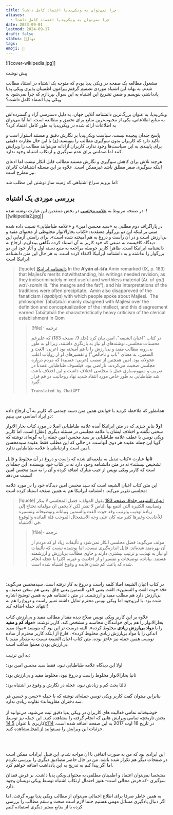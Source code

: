 ```yaml
---
title: چرا نمی‌توان به ویکی‌پدیا اعتماد کامل داشت؟
aliases:
  - چرا نمی‌توان به ویکی‌پدیا اعتماد کامل داشت؟
date: 2023-09-01
lastmod: 2024-09-17
draft: false
status: 🌱نهال
tags:
emoji: 🌱
---
```

![[cover-wikipedia.jpg]]

پیش نوشت

مشغول مطالعه یک صفحه در ویکی پدیا بودم که متوجه یک اشتباه در استناد مطالب شدم. به بهانه این اشتباه موردی تصمیم گرفتم پیرامون اطمینان پذیری ویکی پدیا یادداشتی بنویسم و ضمن تشریح این اشتباه به این سوال بپردازم که چرا نمی‌شود به ویکی پدیا اعتماد کامل داشت؟

---

ویکی‌پدیا، به عنوان بزرگ‌ترین دانشنامه آنلاین جهان، به دلیل دسترسی آزاد و گسترده‌اش به منابع اطلاعاتی، یکی از محبوب‌ترین منابع برای تحقیق و مطالعه است. اما آیا می‌توان به اطلاعات ارائه شده در ویکی‌پدیا به طور کامل اعتماد کرد؟

پاسخ چندان پیچیده نیست. سیاست ویکی‌پدیا بر نگارش دقیق و مستند استوار است و تأکید دارد که کاربران بدون سوگیری مطالب را بنویسند.([+](https://fa.wikipedia.org/wiki/%D9%88%DB%8C%DA%A9%DB%8C%E2%80%8C%D9%BE%D8%AF%DB%8C%D8%A7:%D8%B3%DB%8C%D8%A7%D8%B3%D8%AA%E2%80%8C%D9%87%D8%A7_%D9%88_%D8%B1%D9%87%D9%86%D9%85%D9%88%D8%AF%D9%87%D8%A7)) با این حال نظارت دقیقی برای پایبندی به این سیاست‌ها وجود ندارد. کاربران آزادانه می‌توانند مطالب را ویرایش کنند اما ضمانتی برای عدم سوگیری و ارتکاب اشتباه وجود ندارد.

هرچند تلاش برای کاهش سوگیری و نگارش مستند مطالب قابل انکار نیست اما ادعای اینکه سوگیری صفر مطلق باشد غیرممکن است. علاوه بر این مسئله اشتباهات کابران نیز مطرح است.

اما برویم سراغ اشتباهی که زمینه ساز نوشتن این مطلب شد:

## بررسی موردی یک اشتباه
در صفحه مربوط به [علامه مجلسی](https://fa.wikipedia.org/wiki/%D9%85%D8%AD%D9%85%D8%AF%D8%A8%D8%A7%D9%82%D8%B1_%D9%85%D8%AC%D9%84%D8%B3%DB%8C) در بخش منتقدین این عبارت نوشته شده:
![[wikipedia2.jpg]]

در پاراگراف دوم مطلبی به «سید محسن امین» و «علامه طباطبایی» نسبت داده شده مبنی بر اینکه این دو بزرگوار معتقدند: «کتاب بحارالانوار مخلوطی از محتوای مفید و بی‌ارزش است و در آن راست و دروغ به هم آمیخته شده است».
برای راستی آزمایی این دیدگاه کافیست به منبعی که خود کاربر به آن استناد کرده نگاهی بیندازیم. ارجاع به دانشنامه ایرانیکا است. ظاهرا کاربر حوصله مراجعه به منبع دسته اول و آثار خود این دو بزرگوار را نداشته و به دانشنامه ایرانیکا اکتفاء کرده است. به هر حال این متن دانشنامه ایرانیکا است:

> [!quote] [دانشنامه ایرانیکا](https://www.iranicaonline.org/articles/majlesi-mohammad-baqer)
> In the **Aʿyān al-šiʿa** Amin remarked (IX, p. 183) that Majlesi’s merits notwithstanding, his writings needed revision, as they indiscriminately mixed useful and worthless material (Ar. _al-ḡaṯṯ wa’l-samin_ lit. “the meagre and the fat”), and his interpretations of the traditions were often precipitate.  Amin also disapproved of the fanaticism (_ʿaṣabiya_) with which people spoke about Majlesi.  The philosopher Ṭabāṭabāʾi mainly disagreed with Majlesi over the definition and conceptualization of the intellect, and this disagreement earned Ṭabāṭabāʾi the characteristically heavy criticism of the clerical establishment in Qom
> 
> > [!file]- ترجمه
> > 
> > در کتاب "اعیان الشیعه"، امین بیان کرد (جلد 9، صفحه 183) که علیرغم محسنات مجلسى، نوشته‌های او نیاز به بازنگری داشتند، زیرا او به طور بی‌رویه مطالب مفید و بی‌ارزش را با هم آمیخته بود (عربی: الغث و السمين، به معنای "ناب و ناخالص") و تفسیرهای او از روایات اغلب عجولانه بود. امین همچنین از تعصب (عربی: عصبیة) که مردم درباره مجلسی صحبت می‌کردند، ناراضی بود. فیلسوف طباطبایی عمدتاً در تعریف و مفهوم‌سازی عقل با مجلسی اختلاف داشت و این اختلاف باعث شد طباطبایی به طور خاص مورد انتقاد شدید نهاد روحانیت در قم قرار گیرد.
> > 
> > `Translated by ChatGPT`


<br/>

همانطور که ملاحظه کردید با خواندن همین متن دسته چندمی که کاربر به آن ارجاع داده دو ایراد اساسی می بینیم: 

**اولا** بنابر چیزی که در متن ایرانیکا آمده علامه طباطبایی اصلا در مورد کتاب بحار الانوار سخنی نگفته و اختلاف ایشان با علامه مجلسی در مسئله دیگری (عقل) است. اما کاربر ویکی نویس با عطف علامه طباطبایی بر سید محسن امین جمله را به گونه‌ای نوشته که گویا این جمله عقیده هر دوی آنهاست. در حالی که این مطلب فقط عقیده سیدمحسن امین است و ارتباطی با علامه طباطبایی ندارد.
<br/> <br/>
**ثانیا** عبارت «کتاب تبدیل به ملغمه‌ای شده که راست و دروغ در آن مخلوط و قابل تشخیص نیستند» نه در متن دانشنامه وجود دارد نه در کتاب خود نویسنده. این جمله‌ای است که کاربر ویکی نویس از جیب مبارک اضافه کرده و آن را به سید محسن امین نسبت می‌دهد!

این متن کتاب اعیان الشیعه است که سید محسن امین دیدگاه خود را در مورد علامه مجلسی تقریر می‌کند. دانشنامه ایرانیکا هم به همین صفحه استناد کرده است:

> [!quote] [اعیان الشیعة، جلد9، صفحه 183](https://lib.eshia.ir/71735/9/183)‌
> يقول المؤلف: فضل المجلسي لا ينكر وتصانيفه الكثيرة التي انتفع بها الناس لا تقدر لكن لا يخفى ان مؤلفاته تحتاج إلى زيادة تهذيب وترتيب وقد حوت الغث والسمين وبياناته وتوضيحاته وتفسيره للأحاديث وغيرها كثير منه كان على وجه الاستعجال الموجب قلة الفائدة والوقوع في الاشتباه.
> 
> > [!file]- ترجمه 
> > 
> > مولف می‌گوید: فضل مجلسی انکار نمی‌شود و تألیفات زیاد او که مردم از آن بهره‌مند شده‌اند، قابل اندازه‌گیری نیست. اما پوشیده نیست که تألیفات او نیاز به تهذیب و ترتیب بیشتری دارند و حاوی مطالب بی‌ارزش و ارزشمند هستند. بیانات، توضیحات و تفسیر او از احادیث و غیره، اکثرا با عجله انجام شده که باعث کم شدن فایده و وقوع اشتباه شده است. 
> 

<br/>

در کتاب اعیان الشیعة اصلا کلمه راست و دروغ به کار نرفته است. سیدمحسن می‌گوید: «قد حوت الغث و السمین». الغث یعنی لاغر، السمین یعنی چاق. یعنی هم سخن ضعیف و بی‌ارزش دارد هم مطلب مفید و ارزشمند. در متن دانشنامه هم به همین توضیح اشاره شده بود. با این‌وجود اما ویکی نویس محترم تمایل داشته تعبیر راست و دروغ را هم به انتهای جمله اضافه کند!
<br/><br/>
علاوه بر این کاربر ویکی نویس صلاح دیده مقدار مطالب مفید و بی‌ارزش کتاب بحارالانوار را هم برای خوانندگان محاسبه و مشخص کند. کاربر نوشته: «**مواد کم و مفید** را با **مواد بی‌ارزش زیادی** مخلوط کرده». البته درست تر این بود که بنویسد «مواد مفید اندکی را با مواد بی‌ارزش زیادی مخلوط کرده» . فارغ از اینکه کاربر محترم از ساده نویسی همین جمله نیز عاجز بوده، متن کتاب اعیان الشیعة نسبت به مقدار مفید یا بی‌ارزش بودن محتوا ساکت است.
<br/><br/>
به این ترتیب:

اولا این دیدگاه علامه طباطبایی نبود، فقط سید محسن امین بود؛

ثانیا بحارالانوار مخلوط راست و دروغ نبود، مخلوط مفید و بی‌ارزش بود؛

ثالثا بحث کم و زیادش نبود، عجله در نگارش و وقوع در اشتباه بود؛
<br/><br/> 
بنابراین میتوان گفت کاربر ویکی نویس جمله‌ای نوشته که با جمله «خسن و خسین هر سه دختران مغاویه‌اند» تفاوت زیادی ندارد.
<br/><br/>
خوشبختانه تمامی فعالیت های کاربران در ویکی پدیا دقیق ثبت می‌شود. می‌توانید از بخش تاریخچه تمامی ویرایش هایی که انجام گرفته را مشاهده کنید. این جمله نیز توسط کاربری با عنوان [14.5x114](https://fa.wikipedia.org/wiki/%D9%88%DB%8C%DA%98%D9%87:%D9%85%D8%B4%D8%A7%D8%B1%DA%A9%D8%AA%E2%80%8C%D9%87%D8%A7/14.5x114) در تاریخ 16 اوت 2017 به این صفحه اضافه شده است. جزئیات این ویرایش را می‌توانید [از اینجا ](https://fa.wikipedia.org/w/index.php?title=%D9%85%D8%AD%D9%85%D8%AF%D8%A8%D8%A7%D9%82%D8%B1_%D9%85%D8%AC%D9%84%D8%B3%DB%8C&diff=prev&oldid=20397928)مشاهده کنید.

<br/><br/>

این ایرادی بود که من به صورت اتفاقی با آن مواجه شدم. این قبیل ایرادات ممکن است در صفحات دیگر هم تکرار شده باشد. من در حال حاضر مصادیق دیگری را بررسی نکردم اما اگر پیدا کنم به تدریج به این یادداشت اضافه خواهم کرد.

مشخصا نمی‌توان اعتماد و اطمینان مطلقی به محتوای ویکی پدیا داشت. بر فرض فقدان سوگیری -که فرض محالی است- هنوز احتمال ارتکاب اشتباه توسط ویکی نویسان وجود دارد. 

به همین خاطر صرفا برای اطلاع اجمالی می‌توان از مطالب ویکی پدیا بهره گرفت. اما اگر دنبال یادگیری مسائل مهمی هستیم حتما لازم است صحت و سقم مطالب را بررسی کرده یا از منابع معتبر دیگری استفاده کنیم.

<br/><br/>

